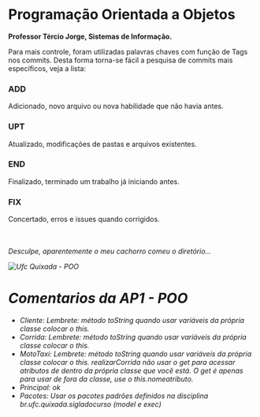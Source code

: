 <h1> Programação Orientada a Objetos </h1>

<b>Professor Tércio Jorge, Sistemas de Informação.</b>

Para mais controle, foram utilizadas palavras chaves com função de Tags nos commits.
Desta forma torna-se fácil a pesquisa de commits mais específicos, veja a lista:

<h3>ADD</h3> Adicionado, novo arquivo ou nova habilidade que não havia antes.
<h3>UPT</h3> Atualizado, modificações de pastas e arquivos existentes.
<h3>END</h3> Finalizado, terminado um trabalho já iniciando antes.
<h3>FIX</h3> Concertado, erros e issues quando corrigidos.

<i><br><br>Desculpe, aparentemente o meu cachorro comeu o diretório...<i>

![Ufc Quixada - POO](https://www.quixada.ufc.br/wp-content/uploads/2017/10/logo.png)
# Comentarios da AP1 - POO #
- Cliente: Lembrete: método toString quando usar variáveis da própria classe colocar o this.
- Corrida: Lembrete: método toString quando usar variáveis da própria classe colocar o this.
- MotoTaxi: Lembrete: método toString quando usar variáveis da própria classe colocar o this. realizarCorrida não usar o get para acessar atributos de dentro da própria classe que você está. O get é apenas para usar de fora da classe, use o this.nomeatributo. 
- Principal: ok
- Pacotes: Usar os pacotes padrões definidos na disciplina br.ufc.quixada.sigladocurso (model e exec)
